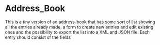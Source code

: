 # Address_Book
This is a tiny version of an address-book that has some sort of list showing all the entries already made, a form to create new entries and edit existing ones and the possibility to export the list into a XML and JSON file. Each entry should consist of the fields
